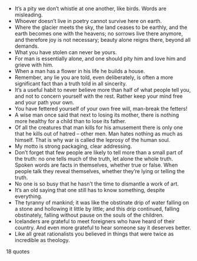  - It’s a pity we don’t whistle at one another, like birds. Words are misleading.
 - Whoever doesn’t live in poetry cannot survive here on earth.
 - Where the glacier meets the sky, the land ceases to be earthly, and the earth becomes one with the heavens; no sorrows live there anymore, and therefore joy is not necessary; beauty alone reigns there, beyond all demands.
 - What you have stolen can never be yours.
 - For man is essentially alone, and one should pity him and love him and grieve with him.
 - When a man has a flower in his life he builds a house.
 - Remember, any lie you are told, even deliberately, is often a more significant fact than a truth told in all sincerity.
 - It’s a useful habit to never believe more than half of what people tell you, and not to concern yourself with the rest. Rather keep your mind free and your path your own.
 - You have fettered yourself of your own free will, man-break the fetters!
 - A wise man once said that next to losing its mother, there is nothing more healthy for a child than to lose its father.
 - Of all the creatures that man kills for his amusement there is only one that he kills out of hatred – other men. Man hates nothing as much as himself. That is why war is called the leprosy of the human soul.
 - My motto is strong packaging, clear addressing.
 - Don’t forget that few people are likely to tell more than a small part of the truth: no one tells much of the truth, let alone the whole truth. Spoken words are facts in themselves, whether true or false. When people talk they reveal themselves, whether they’re lying or telling the truth.
 - No one is so busy that he hasn’t the time to dismantle a work of art.
 - It’s an old saying that one still has to know something, despite everything.
 - The tyranny of mankind; it was like the obstinate drip of water falling on a stone and hollowing it little by little; and this drip continued, falling obstinately, falling without pause on the souls of the children.
 - Icelanders are grateful to meet foreigners who have heard of their country. And even more grateful to hear someone say it deserves better.
 - Like all great rationalists you believed in things that were twice as incredible as theology.

18 quotes